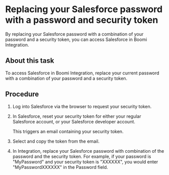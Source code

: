 # Replacing your Salesforce password with a password and security token 

<head>
  <meta name="guidename" content="Integration"/>
  <meta name="context" content="GUID-820257f1-fa52-453c-afb6-8075c9aabd84"/>
</head>


By replacing your Salesforce password with a combination of your password and a security token, you can access Salesforce in Boomi Integration.


## About this task

To access Salesforce in Boomi Integration, replace your current password with a combination of your password and a security token.

## Procedure

1.  Log into Salesforce via the browser to request your security token.

2.  In Salesforce, reset your security token for either your regular Salesforce account, or your Salesforce developer account.

    This triggers an email containing your security token.

3.  Select and copy the token from the email.

4.  In Integration, replace your Salesforce password with combination of the password and the security token. For example, if your password is "MyPassword" and your security token is "XXXXXX", you would enter "MyPasswordXXXXXX" in the Password field.